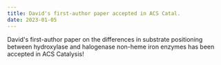 ```yaml
---
title: David's first-author paper accepted in ACS Catal.
date: 2023-01-05
---
```


David's first-author paper on the differences in substrate positioning between hydroxylase and halogenase non-heme iron enzymes has been accepted in ACS Catalysis!

<!--more-->
